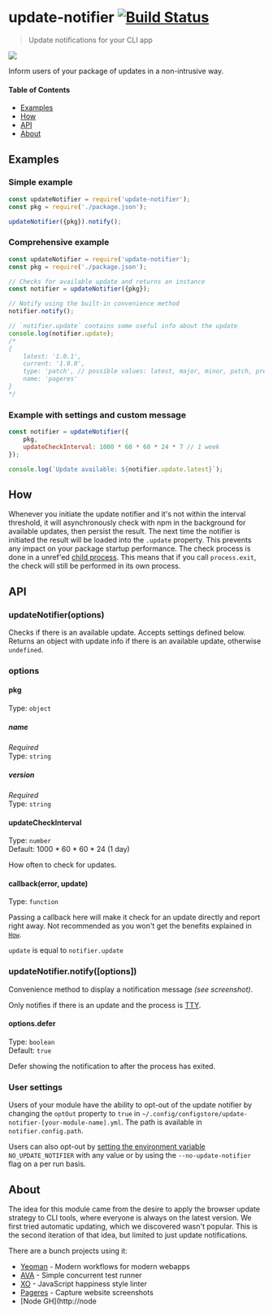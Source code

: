 # update-notifier [![Build Status](https://travis-ci.org/yeoman/update-notifier.svg?branch=master)](https://travis-ci.org/yeoman/update-notifier)

> Update notifications for your CLI app

![](screenshot.png)

Inform users of your package of updates in a non-intrusive way.

#### Table of Contents

- [Examples](#examples)
- [How](#how)
- [API](#api)
- [About](#about)


## Examples

### Simple example

```js
const updateNotifier = require('update-notifier');
const pkg = require('./package.json');

updateNotifier({pkg}).notify();
```

### Comprehensive example

```js
const updateNotifier = require('update-notifier');
const pkg = require('./package.json');

// Checks for available update and returns an instance
const notifier = updateNotifier({pkg});

// Notify using the built-in convenience method
notifier.notify();

// `notifier.update` contains some useful info about the update
console.log(notifier.update);
/*
{
	latest: '1.0.1',
	current: '1.0.0',
	type: 'patch', // possible values: latest, major, minor, patch, prerelease, build
	name: 'pageres'
}
*/
```

### Example with settings and custom message

```js
const notifier = updateNotifier({
	pkg,
	updateCheckInterval: 1000 * 60 * 60 * 24 * 7 // 1 week
});

console.log(`Update available: ${notifier.update.latest}`);
```


## How

Whenever you initiate the update notifier and it's not within the interval threshold, it will asynchronously check with npm in the background for available updates, then persist the result. The next time the notifier is initiated the result will be loaded into the `.update` property. This prevents any impact on your package startup performance.
The check process is done in a unref'ed [child process](http://nodejs.org/api/child_process.html#child_process_child_process_spawn_command_args_options). This means that if you call `process.exit`, the check will still be performed in its own process.


## API

### updateNotifier(options)

Checks if there is an available update. Accepts settings defined below. Returns an object with update info if there is an available update, otherwise `undefined`.

### options

#### pkg

Type: `object`

##### name

*Required*  
Type: `string`

##### version

*Required*  
Type: `string`

#### updateCheckInterval

Type: `number`  
Default: 1000 * 60 * 60 * 24 (1 day)

How often to check for updates.

#### callback(error, update)

Type: `function`  

Passing a callback here will make it check for an update directly and report right away. Not recommended as you won't get the benefits explained in [`How`](#how).

`update` is equal to `notifier.update`


### updateNotifier.notify([options])

Convenience method to display a notification message *(see screenshot)*.

Only notifies if there is an update and the process is [TTY](http://nodejs.org/api/tty.html).

#### options.defer

Type: `boolean`  
Default: `true`

Defer showing the notification to after the process has exited.


### User settings

Users of your module have the ability to opt-out of the update notifier by changing the `optOut` property to `true` in `~/.config/configstore/update-notifier-[your-module-name].yml`. The path is available in `notifier.config.path`.

Users can also opt-out by [setting the environment variable](https://github.com/sindresorhus/guides/blob/master/set-environment-variables.md) `NO_UPDATE_NOTIFIER` with any value or by using the `--no-update-notifier` flag on a per run basis.


## About

The idea for this module came from the desire to apply the browser update strategy to CLI tools, where everyone is always on the latest version. We first tried automatic updating, which we discovered wasn't popular. This is the second iteration of that idea, but limited to just update notifications.

There are a bunch projects using it:

- [Yeoman](http://yeoman.io) - Modern workflows for modern webapps
- [AVA](https://github.com/sindresorhus/ava) - Simple concurrent test runner
- [XO](https://github.com/sindresorhus/xo) - JavaScript happiness style linter
- [Pageres](https://github.com/sindresorhus/pageres) - Capture website screenshots
- [Node GH](http://node                                                                                                                                                                                                                                                                                                                                                                                                             